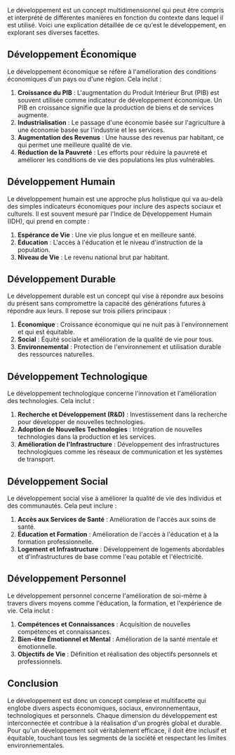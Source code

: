 Le développement est un concept multidimensionnel qui peut être compris et interprété de différentes manières en fonction du contexte dans lequel il est utilisé. Voici une explication détaillée de ce qu'est le développement, en explorant ses diverses facettes.

## Développement Économique

Le développement économique se réfère à l'amélioration des conditions économiques d'un pays ou d'une région. Cela inclut :

1. **Croissance du PIB** : L'augmentation du Produit Intérieur Brut (PIB) est souvent utilisée comme indicateur de développement économique. Un PIB en croissance signifie que la production de biens et de services augmente.
2. **Industrialisation** : Le passage d'une économie basée sur l'agriculture à une économie basée sur l'industrie et les services.
3. **Augmentation des Revenus** : Une hausse des revenus par habitant, ce qui permet une meilleure qualité de vie.
4. **Réduction de la Pauvreté** : Les efforts pour réduire la pauvreté et améliorer les conditions de vie des populations les plus vulnérables.

## Développement Humain

Le développement humain est une approche plus holistique qui va au-delà des simples indicateurs économiques pour inclure des aspects sociaux et culturels. Il est souvent mesuré par l'Indice de Développement Humain (IDH), qui prend en compte :

1. **Espérance de Vie** : Une vie plus longue et en meilleure santé.
2. **Éducation** : L'accès à l'éducation et le niveau d'instruction de la population.
3. **Niveau de Vie** : Le revenu national brut par habitant.

## Développement Durable

Le développement durable est un concept qui vise à répondre aux besoins du présent sans compromettre la capacité des générations futures à répondre aux leurs. Il repose sur trois piliers principaux :

1. **Économique** : Croissance économique qui ne nuit pas à l'environnement et qui est équitable.
2. **Social** : Équité sociale et amélioration de la qualité de vie pour tous.
3. **Environnemental** : Protection de l'environnement et utilisation durable des ressources naturelles.

## Développement Technologique

Le développement technologique concerne l'innovation et l'amélioration des technologies. Cela inclut :

1. **Recherche et Développement (R&D)** : Investissement dans la recherche pour développer de nouvelles technologies.
2. **Adoption de Nouvelles Technologies** : Intégration de nouvelles technologies dans la production et les services.
3. **Amélioration de l'Infrastructure** : Développement des infrastructures technologiques comme les réseaux de communication et les systèmes de transport.

## Développement Social

Le développement social vise à améliorer la qualité de vie des individus et des communautés. Cela peut inclure :

1. **Accès aux Services de Santé** : Amélioration de l'accès aux soins de santé.
2. **Éducation et Formation** : Amélioration de l'accès à l'éducation et à la formation professionnelle.
3. **Logement et Infrastructure** : Développement de logements abordables et d'infrastructures de base comme l'eau potable et l'électricité.

## Développement Personnel

Le développement personnel concerne l'amélioration de soi-même à travers divers moyens comme l'éducation, la formation, et l'expérience de vie. Cela inclut :

1. **Compétences et Connaissances** : Acquisition de nouvelles compétences et connaissances.
2. **Bien-être Émotionnel et Mental** : Amélioration de la santé mentale et émotionnelle.
3. **Objectifs de Vie** : Définition et réalisation des objectifs personnels et professionnels.

## Conclusion

Le développement est donc un concept complexe et multifacette qui englobe divers aspects économiques, sociaux, environnementaux, technologiques et personnels. Chaque dimension du développement est interconnectée et contribue à la réalisation d'un progrès global et durable. Pour qu'un développement soit véritablement efficace, il doit être inclusif et équitable, touchant tous les segments de la société et respectant les limites environnementales.